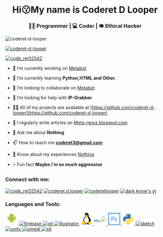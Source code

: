<h1 align="center">Hi😗My name is Coderet D Looper</h1>
<h3 align="center">👨‍💻 Programmer | 💻 Coder | 👁️ Ethical Hacker</h3>

<p align="left"> <img src="https://komarev.com/ghpvc/?username=coderet-d-looper&label=Profile%20views&color=0e75b6&style=flat" alt="coderet-d-looper" /> </p>

<p align="left"> <a href="https://github.com/ryo-ma/github-profile-trophy"><img src="https://github-profile-trophy.vercel.app/?username=coderet-d-looper" alt="coderet-d-looper" /></a> </p>

<p align="left"> <a href="https://twitter.com/code_ret32542" target="blank"><img src="https://img.shields.io/twitter/follow/code_ret32542?logo=twitter&style=for-the-badge" alt="code_ret32542" /></a> </p>

- 🔭 I’m currently working on [Metabot](https://github.com/coderet-d-looper/metabot)

- 🌱 I’m currently learning **Python,HTML and Other.**

- 👯 I’m looking to collaborate on [Metabot](https://github.com/coderet-d-looper/metabot)

- 🤝 I’m looking for help with **IP-Grabber**

- 👨‍💻 All of my projects are available at [https://github.com/coderet-d-looper](https://github.com/coderet-d-looper)

- 📝 I regularly write articles on [Meta-newz.blogspot.com](Meta-newz.blogspot.com)

- 💬 Ask me about **Nothing**

- 📫 How to reach me **coderet3@gmail.com**

- 📄 Know about my experiences [Nothing](Nothing)

- ⚡ Fun fact **Maybe i'm so much aggressive**

<h3 align="left">Connect with me:</h3>
<p align="left">
<a href="https://twitter.com/code_ret32542" target="blank"><img align="center" src="https://raw.githubusercontent.com/rahuldkjain/github-profile-readme-generator/master/src/images/icons/Social/twitter.svg" alt="code_ret32542" height="30" width="40" /></a>
<a href="https://fb.com/coderet.d.looper" target="blank"><img align="center" src="https://raw.githubusercontent.com/rahuldkjain/github-profile-readme-generator/master/src/images/icons/Social/facebook.svg" alt="coderet.d.looper" height="30" width="40" /></a>
<a href="https://instagram.com/coderetlooper" target="blank"><img align="center" src="https://raw.githubusercontent.com/rahuldkjain/github-profile-readme-generator/master/src/images/icons/Social/instagram.svg" alt="coderetlooper" height="30" width="40" /></a>
<a href="https://www.youtube.com/c/dark know's yt" target="blank"><img align="center" src="https://raw.githubusercontent.com/rahuldkjain/github-profile-readme-generator/master/src/images/icons/Social/youtube.svg" alt="dark know's yt" height="30" width="40" /></a>
</p>

<h3 align="left">Languages and Tools:</h3>
<p align="left"> <a href="https://developer.android.com" target="_blank" rel="noreferrer"> <img src="https://raw.githubusercontent.com/devicons/devicon/master/icons/android/android-original-wordmark.svg" alt="android" width="40" height="40"/> </a> <a href="https://firebase.google.com/" target="_blank" rel="noreferrer"> <img src="https://www.vectorlogo.zone/logos/firebase/firebase-icon.svg" alt="firebase" width="40" height="40"/> </a> <a href="https://git-scm.com/" target="_blank" rel="noreferrer"> <img src="https://www.vectorlogo.zone/logos/git-scm/git-scm-icon.svg" alt="git" width="40" height="40"/> </a> <a href="https://www.adobe.com/in/products/illustrator.html" target="_blank" rel="noreferrer"> <img src="https://www.vectorlogo.zone/logos/adobe_illustrator/adobe_illustrator-icon.svg" alt="illustrator" width="40" height="40"/> </a> <a href="https://www.linux.org/" target="_blank" rel="noreferrer"> <img src="https://raw.githubusercontent.com/devicons/devicon/master/icons/linux/linux-original.svg" alt="linux" width="40" height="40"/> </a> <a href="https://www.mysql.com/" target="_blank" rel="noreferrer"> <img src="https://raw.githubusercontent.com/devicons/devicon/master/icons/mysql/mysql-original-wordmark.svg" alt="mysql" width="40" height="40"/> </a> <a href="https://www.photoshop.com/en" target="_blank" rel="noreferrer"> <img src="https://raw.githubusercontent.com/devicons/devicon/master/icons/photoshop/photoshop-line.svg" alt="photoshop" width="40" height="40"/> </a> <a href="https://www.python.org" target="_blank" rel="noreferrer"> <img src="https://raw.githubusercontent.com/devicons/devicon/master/icons/python/python-original.svg" alt="python" width="40" height="40"/> </a> <a href="https://www.sketch.com/" target="_blank" rel="noreferrer"> <img src="https://www.vectorlogo.zone/logos/sketchapp/sketchapp-icon.svg" alt="sketch" width="40" height="40"/> </a> <a href="https://unity.com/" target="_blank" rel="noreferrer"> <img src="https://www.vectorlogo.zone/logos/unity3d/unity3d-icon.svg" alt="unity" width="40" height="40"/> </a> <a href="https://unrealengine.com/" target="_blank" rel="noreferrer"> <img src="https://raw.githubusercontent.com/kenangundogan/fontisto/036b7eca71aab1bef8e6a0518f7329f13ed62f6b/icons/svg/brand/unreal-engine.svg" alt="unreal" width="40" height="40"/> </a> <a href="https://www.adobe.com/products/xd.html" target="_blank" rel="noreferrer"> <img src="https://cdn.worldvectorlogo.com/logos/adobe-xd.svg" alt="xd" width="40" height="40"/> </a> </p>
